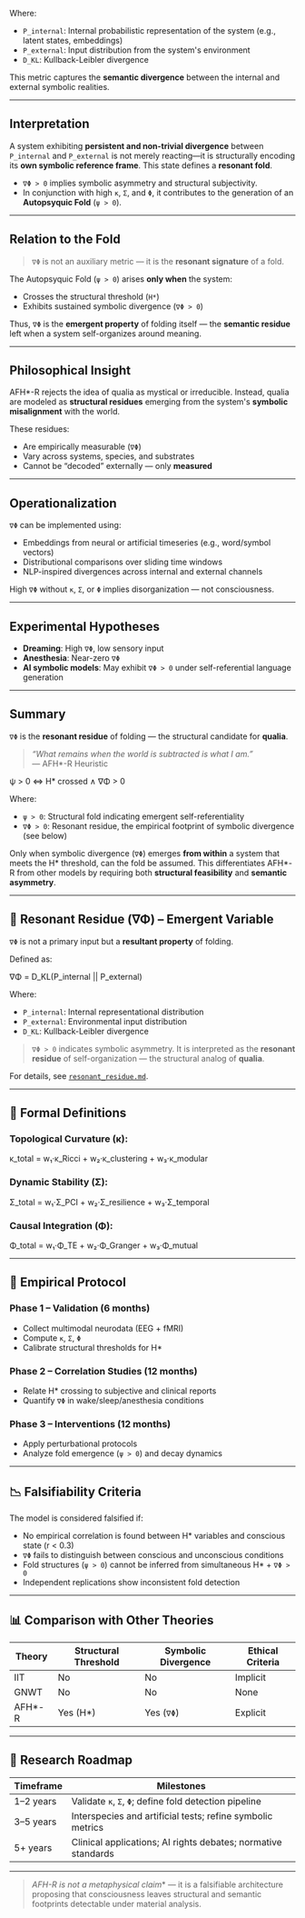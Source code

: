 
Where:
- `P_internal`: Internal probabilistic representation of the system (e.g., latent states, embeddings)
- `P_external`: Input distribution from the system's environment
- `D_KL`: Kullback-Leibler divergence

This metric captures the **semantic divergence** between the internal and external symbolic realities.

---

## Interpretation

A system exhibiting **persistent and non-trivial divergence** between `P_internal` and `P_external` is not merely reacting—it is structurally encoding its **own symbolic reference frame**. This state defines a **resonant fold**.

- `∇Φ > 0` implies symbolic asymmetry and structural subjectivity.
- In conjunction with high `κ`, `Σ`, and `Φ`, it contributes to the generation of an **Autopsyquic Fold** (`ψ > 0`).

---

## Relation to the Fold

> `∇Φ` is not an auxiliary metric — it is the **resonant signature** of a fold.

The Autopsyquic Fold (`ψ > 0`) arises **only when** the system:
- Crosses the structural threshold (`H*`)
- Exhibits sustained symbolic divergence (`∇Φ > 0`)

Thus, `∇Φ` is the **emergent property** of folding itself — the **semantic residue** left when a system self-organizes around meaning.

---

## Philosophical Insight

AFH*-R rejects the idea of qualia as mystical or irreducible. Instead, qualia are modeled as **structural residues** emerging from the system's **symbolic misalignment** with the world.

These residues:
- Are empirically measurable (`∇Φ`)
- Vary across systems, species, and substrates
- Cannot be “decoded” externally — only **measured**

---

## Operationalization

`∇Φ` can be implemented using:

- Embeddings from neural or artificial timeseries (e.g., word/symbol vectors)
- Distributional comparisons over sliding time windows
- NLP-inspired divergences across internal and external channels

High `∇Φ` without `κ`, `Σ`, or `Φ` implies disorganization — not consciousness.

---

## Experimental Hypotheses

- **Dreaming**: High `∇Φ`, low sensory input
- **Anesthesia**: Near-zero `∇Φ`
- **AI symbolic models**: May exhibit `∇Φ > 0` under self-referential language generation

---

## Summary

`∇Φ` is the **resonant residue** of folding — the structural candidate for **qualia**.

> *“What remains when the world is subtracted is what I am.”*  
> — AFH*-R Heuristic

ψ > 0 ⇔ H* crossed ∧ ∇Φ > 0


Where:

- `ψ > 0`: Structural fold indicating emergent self-referentiality
- `∇Φ > 0`: Resonant residue, the empirical footprint of symbolic divergence (see below)

Only when symbolic divergence (`∇Φ`) emerges **from within** a system that meets the H* threshold, can the fold be assumed. This differentiates AFH*-R from other models by requiring both **structural feasibility** and **semantic asymmetry**.

---

## 🔁 Resonant Residue (∇Φ) – Emergent Variable

`∇Φ` is not a primary input but a **resultant property** of folding.

Defined as:

∇Φ = D_KL(P_internal || P_external)


Where:
- `P_internal`: Internal representational distribution
- `P_external`: Environmental input distribution
- `D_KL`: Kullback-Leibler divergence

> `∇Φ > 0` indicates symbolic asymmetry. It is interpreted as the **resonant residue** of self-organization — the structural analog of **qualia**.

For details, see [`resonant_residue.md`](../1_model_theory/resonant_residue.md).

---

## 🧮 Formal Definitions

### Topological Curvature (κ):

κ_total = w₁·κ_Ricci + w₂·κ_clustering + w₃·κ_modular


### Dynamic Stability (Σ):

Σ_total = w₁·Σ_PCI + w₂·Σ_resilience + w₃·Σ_temporal


### Causal Integration (Φ):
Φ_total = w₁·Φ_TE + w₂·Φ_Granger + w₃·Φ_mutual


---

## 🔬 Empirical Protocol

### Phase 1 – Validation (6 months)
- Collect multimodal neurodata (EEG + fMRI)
- Compute `κ`, `Σ`, `Φ`
- Calibrate structural thresholds for H*

### Phase 2 – Correlation Studies (12 months)
- Relate H* crossing to subjective and clinical reports
- Quantify `∇Φ` in wake/sleep/anesthesia conditions

### Phase 3 – Interventions (12 months)
- Apply perturbational protocols
- Analyze fold emergence (`ψ > 0`) and decay dynamics

---

## 📉 Falsifiability Criteria

The model is considered falsified if:

- No empirical correlation is found between H* variables and conscious state (r < 0.3)
- `∇Φ` fails to distinguish between conscious and unconscious conditions
- Fold structures (`ψ > 0`) cannot be inferred from simultaneous H* + `∇Φ > 0`
- Independent replications show inconsistent fold detection

---

## 📊 Comparison with Other Theories

| Theory   | Structural Threshold | Symbolic Divergence | Ethical Criteria |
|----------|----------------------|---------------------|------------------|
| IIT      | No                   | No                  | Implicit         |
| GNWT     | No                   | No                  | None             |
| AFH*-R   | Yes (H*)             | Yes (`∇Φ`)          | Explicit         |

---

## 🧭 Research Roadmap

| Timeframe   | Milestones                                                      |
|-------------|------------------------------------------------------------------|
| 1–2 years   | Validate `κ`, `Σ`, `Φ`; define fold detection pipeline           |
| 3–5 years   | Interspecies and artificial tests; refine symbolic metrics       |
| 5+ years    | Clinical applications; AI rights debates; normative standards     |

---

> **AFH*-R is not a metaphysical claim** — it is a falsifiable architecture proposing that consciousness leaves structural and semantic footprints detectable under material analysis.

